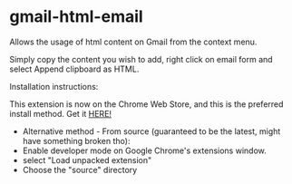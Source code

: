 # gmail-html-email
Allows the usage of html content on Gmail from the context menu.

Simply copy the content you wish to add, right click on email form and select Append clipboard as HTML.


Installation instructions:

This extension is now on the Chrome Web Store, and this is the preferred install method. Get it [HERE!](https://chrome.google.com/webstore/detail/gmail-append-html/dnfikahmfhcjfcmbgbkklecekfeijmda)


- Alternative method - From source (guaranteed to be the latest, might have something broken tho):
 - Enable developer mode on Google Chrome's extensions window.
 - select "Load unpacked extension"
 - Choose the "source" directory
